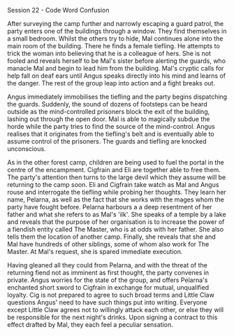 Session 22 - Code Word Confusion

 

After surveying the camp further and narrowly escaping a guard patrol, the party enters one of the buildings through a window. They find themselves in a small bedroom. Whilst the others try to hide, Mal continues alone into the main room of the
building. There he finds a female tiefling. He attempts to trick the woman into believing that he is a colleague of hers. She is not fooled and reveals herself to be Mal's sister before alerting the guards, who manacle Mal and begin to lead him from the building. Mal's cryptic calls for help fall on deaf ears until Angus speaks directly into his mind and learns of the danger. The rest of the group leap into action and a fight breaks out.

Angus immediately immobilises the tiefling and the party begins dispatching the guards. Suddenly, the sound of dozens of footsteps can be heard outside as the mind-controlled prisoners block the exit of the building, lashing out through the open door. Mal is able to magically subdue the horde while the party tries to find the source of the mind-control. Angus realises that it originates from the tiefling's belt and is eventually able to assume control of the prisoners. The guards and tiefling are knocked unconscious.

As in the other forest camp, children are being used to fuel the portal in the centre of the encampment. Cigfrain and Eli are together able to free them. The party's attention then turns to the large devil which they assume will be returning to the
camp soon. Eli and Cigfrain take watch as Mal and Angus rouse and interrogate the tiefling while probing her thoughts. They learn her name, Pelarna, as well as the fact that she works with the mages whom the party have fought before. Pelarna harbours a a deep resentment of her father and what she refers to as Mal's 'ilk'. She speaks of a temple by a lake and reveals that the purpose of her organisation is to increase the power of a fiendish entity called The Master, who is at odds with her father. She also tells them the location of another camp. Finally, she reveals that she and Mal have hundreds of other siblings, some of whom also work for The Master. At Mal's request, she is spared immediate execution.

Having gleaned all they could from Pelarna, and with the threat of the returning fiend not as imminent as first thought, the party convenes in private. Angus worries for the state of the group, and offers Pelarna's enchanted short sword to Cigfrain in exchange for mutual, unqualified loyalty. Cig is not prepared to agree to such broad terms and Little Claw questions Angus' need to have such things put into writing. Everyone except Little Claw agrees not to willingly attack each other, or else they will be responsible for the next night's drinks. Upon signing a contract to this effect drafted by Mal, they each feel a peculiar sensation.
